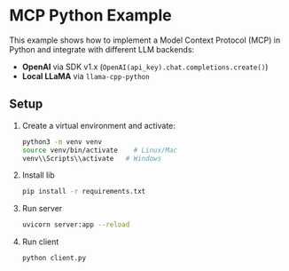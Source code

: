 # MCP Python Example

This example shows how to implement a Model Context Protocol (MCP) in Python and integrate with different LLM backends:

-   **OpenAI** via SDK v1.x (`OpenAI(api_key).chat.completions.create()`)
-   **Local LLaMA** via `llama-cpp-python`

## Setup

1. Create a virtual environment and activate:
    ```bash
    python3 -m venv venv
    source venv/bin/activate    # Linux/Mac
    venv\\Scripts\\activate   # Windows

    ```
2. Install lib

    ```bash
    pip install -r requirements.txt
    ```

3. Run server

    ```bash
    uvicorn server:app --reload
    ```

4. Run client

    ```bash
    python client.py
    ```
